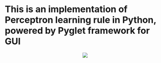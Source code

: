 # This is an implementation of Perceptron learning rule in Python, powered by Pyglet framework for GUI


<div align="center">
  
![](https://github.com/samy-soliman/Q-learning_maze/blob/master/Qlearning.gif)


</div>

